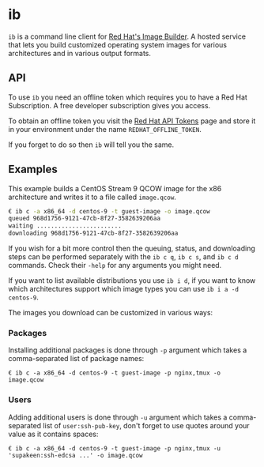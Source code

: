 # ib

`ib` is a command line client for [Red Hat's Image Builder](https://console.redhat.com/insights/image-builder). A hosted service that lets you build customized operating system images for various architectures and in various output formats.

## API

To use `ib` you need an offline token which requires you to have a Red Hat Subscription. A free developer subscription gives you access.

To obtain an offline token you visit the [Red Hat API Tokens](https://access.redhat.com/management/api) page and store it in your environment under the name `REDHAT_OFFLINE_TOKEN`.

If you forget to do so then `ib` will tell you the same.

## Examples

This example builds a CentOS Stream 9 QCOW image for the x86 architecture and writes it to a file called `image.qcow`.

```sh
€ ib c -a x86_64 -d centos-9 -t guest-image -o image.qcow
queued 968d1756-9121-47cb-8f27-3582639206aa
waiting ........................
downloading 968d1756-9121-47cb-8f27-3582639206aa
```

If you wish for a bit more control then the queuing, status, and downloading steps can be performed separately with the `ib c q`, `ib c s`, and `ib c d` commands. Check their `-help` for any arguments you might need.

If you want to list available distributions you use `ib i d`, if you want to know which architectures support which image types you can use `ib i a -d centos-9`.

The images you download can be customized in various ways:

### Packages

Installing additional packages is done through `-p` argument which takes a comma-separated list of package names:

```
€ ib c -a x86_64 -d centos-9 -t guest-image -p nginx,tmux -o image.qcow
```

### Users

Adding additional users is done through `-u` argument which takes a comma-separated list of `user:ssh-pub-key`, don't forget to use quotes around your value as it contains spaces:

```
€ ib c -a x86_64 -d centos-9 -t guest-image -p nginx,tmux -u 'supakeen:ssh-edcsa ...' -o image.qcow
```
